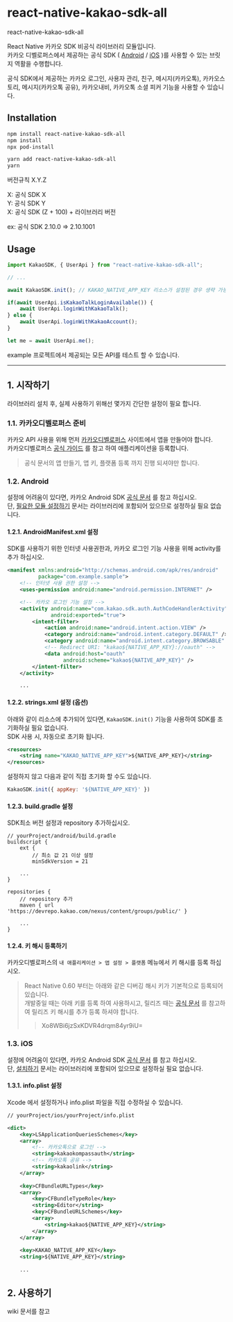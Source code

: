 # react-native-kakao-sdk-all

react-native-kakao-sdk-all

React Native 카카오 SDK 비공식 라이브러리 모듈입니다.<br>
카카오 디벨로퍼스에서 제공하는 공식 SDK ( [Android](https://developers.kakao.com/docs/latest/ko/sdk-download/android) / [iOS](https://developers.kakao.com/docs/latest/ko/sdk-download/ios) )를 사용할 수 있는 브릿지 역활을 수행합니다. 

공식 SDK에서 제공하는 카카오 로그인, 사용자 관리, 친구, 메시지(카카오톡), 카카오스토리, 메시지(카카오톡 공유), 카카오내비, 카카오톡 소셜 피커 기능을 사용할 수 있습니다.


## Installation

```sh
npm install react-native-kakao-sdk-all
npm install
npx pod-install
```

```sh
yarn add react-native-kakao-sdk-all
yarn
```

버전규칙 X.Y.Z

X: 공식 SDK X<br>
Y: 공식 SDK Y<br>
X: 공식 SDK (Z + 100) + 라이브러리 버전

ex: 공식 SDK 2.10.0 => 2.10.1001

## Usage

```js
import KakaoSDK, { UserApi } from "react-native-kakao-sdk-all";

// ...

await KakaoSDK.init(); // KAKAO_NATIVE_APP_KEY 리소스가 설정된 경우 생략 가능

if(await UserApi.isKakaoTalkLoginAvailable()) {
    await UserApi.loginWithKakaoTalk();
} else {
    await UserApi.loginWithKakaoAccount();
}

let me = await UserApi.me();
```

example 프로젝트에서 제공되는 모든 API를 테스트 할 수 있습니다.

---

## 1. 시작하기

라이브러리 설치 후, 실제 사용하기 위해선 몇가지 간단한 설정이 필요 합니다.<br>

### 1.1. 카카오디벨로퍼스 준비

카카오 API 사용을 위해 먼저 [카카오디벨로퍼스](https://developers.kakao.com/) 사이트에서 앱을 만들어야 합니다.<br>
카카오디벨로퍼스 [공식 가이드](https://developers.kakao.com/docs/latest/ko/getting-started/app) 를 참고 하여 애플리케이션을 등록합니다.

> 공식 문서의 앱 만들기, 앱 키, 플랫폼 등록 까지 진행 되셔야만 합니다.

### 1.2. Android

설정에 어려움이 있다면, 카카오 Android SDK [공식 문서](https://developers.kakao.com/docs/latest/ko/getting-started/sdk-android) 를 참고 하십시오.<br>
단, [필요한 모듈 설정하기](https://developers.kakao.com/docs/latest/ko/getting-started/sdk-android#select-module) 문서는 라이브러리에 포함되어 있으므로 설정하실 필요 없습니다. 



#### 1.2.1. AndroidManifest.xml 설정

SDK를 사용하기 위한 인터넷 사용권한과, 카카오 로그인 기능 사용을 위해 activity를 추가 하십시오.

```xml
<manifest xmlns:android="http://schemas.android.com/apk/res/android" 
          package="com.example.sample">
    <!-- 인터넷 사용 권한 설정 -->
    <uses-permission android:name="android.permission.INTERNET" />

    <!-- 카카오 로그인 기능 설정 -->
    <activity android:name="com.kakao.sdk.auth.AuthCodeHandlerActivity"
              android:exported="true">
        <intent-filter>
            <action android:name="android.intent.action.VIEW" />
            <category android:name="android.intent.category.DEFAULT" />
            <category android:name="android.intent.category.BROWSABLE" />
            <!-- Redirect URI: "kakao${NATIVE_APP_KEY}://oauth" -->
            <data android:host="oauth"
                  android:scheme="kakao${NATIVE_APP_KEY}" />
        </intent-filter>
    </activity>

    ...
```

#### 1.2.2. strings.xml 설정 (옵션)

아래와 같이 리소스에 추가되어 있다면, `KakaoSDK.init()` 기능을 사용하여 SDK를 초기화하실 필요 없습니다.<br>
SDK 사용 시, 자동으로 초기화 됩니다.  

```xml
<resources>
    <string name="KAKAO_NATIVE_APP_KEY">${NATIVE_APP_KEY}</string>
</resources>
```

설정하지 않고 다음과 같이 직접 초기화 할 수도 있습니다.

```js
KakaoSDK.init({ appKey: '${NATIVE_APP_KEY}' })
```

#### 1.2.3. build.gradle 설정

SDK최소 버전 설정과 repository 추가하십시오.

```text
// yourProject/android/build.gradle
buildscript {
    ext {
        // 최소 값 21 이상 설정
        minSdkVersion = 21
    
    ...
}

repositories {
    // repository 추가
    maven { url 'https://devrepo.kakao.com/nexus/content/groups/public/' }
     
    ...
}
```

#### 1.2.4. 키 해시 등록하기

카카오디벨로퍼스의 `내 애플리케이션 > 앱 설정 > 플랫폼` 메뉴에서 키 해시를 등록 하십시오.

> React Native 0.60 부터는 아래와 같은 디버깅 해시 키가 기본적으로 등록되어 있습니다.<br>
> 개발중일 때는 아래 키를 등록 하여 사용하시고, 릴리즈 때는 [공식 문서](https://developers.kakao.com/docs/latest/ko/getting-started/sdk-android#add-key-hash) 를 참고하여 릴리즈 키 해시를 추가 등록 하셔야 합니다. 
>> Xo8WBi6jzSxKDVR4drqm84yr9iU=

### 1.3. iOS

설정에 어려움이 있다면, 카카오 Android SDK [공식 문서](https://developers.kakao.com/docs/latest/ko/getting-started/sdk-ios) 를 참고 하십시오.<br>
단, [설치하기](https://developers.kakao.com/docs/latest/ko/getting-started/sdk-ios#apply-sdk) 문서는 라이브러리에 포함되어 있으므로 설정하실 필요 없습니다.

#### 1.3.1. info.plist 설정

Xcode 에서 설정하거나 info.plist 파일을 직접 수정하실 수 있습니다.

```xml
// yourProject/ios/yourProject/info.plist

<dict>
    <key>LSApplicationQueriesSchemes</key>
    <array>
        <!-- 카카오톡으로 로그인 -->
        <string>kakaokompassauth</string>
        <!-- 카카오톡 공유 -->
        <string>kakaolink</string>
    </array>
    
    <key>CFBundleURLTypes</key>
    <array>
        <key>CFBundleTypeRole</key>
        <string>Editor</string>
        <key>CFBundleURLSchemes</key>
        <array>
            <string>kakao${NATIVE_APP_KEY}</string>
        </array>
    </array>
    
    <key>KAKAO_NATIVE_APP_KEY</key>
    <string>${NATIVE_APP_KEY}</string>
    
    ...
```

## 2. 사용하기

wiki 문서를 참고

